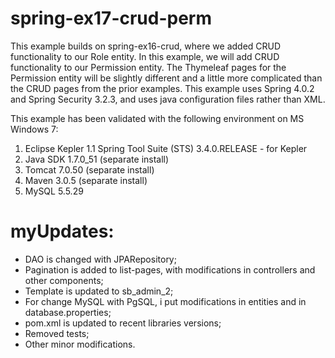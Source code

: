 spring-ex17-crud-perm
======================

This example builds on spring-ex16-crud, where we added CRUD functionality to our Role entity.  In this example, we will add CRUD functionality to our Permission entity.  The Thymeleaf pages for the Permission entity will be slightly different and a little more complicated than the CRUD pages from the prior examples.  This example uses Spring 4.0.2 and Spring Security 3.2.3, and uses java configuration files rather than XML.

This example has been validated with the following environment on MS Windows 7:

1. Eclipse Kepler
   1.1 Spring Tool Suite (STS) 3.4.0.RELEASE - for Kepler
2. Java SDK 1.7.0_51 (separate install)
3. Tomcat 7.0.50 (separate install)
4. Maven 3.0.5 (separate install)
5. MySQL 5.5.29


myUpdates:
==========

* DAO is changed with JPARepository;
* Pagination is added to list-pages, with modifications in controllers and other components;
* Template is updated to sb_admin_2;
* For change MySQL with PgSQL, i put modifications in entities and in database.properties;
* pom.xml is updated to recent libraries versions;
* Removed tests;
* Other minor modifications.
